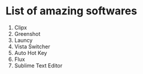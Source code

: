 # List of amazing softwares
1. Clipx
2. Greenshot
3. Launcy
4. Vista Switcher
5. Auto Hot Key
6. Flux
7. Sublime Text Editor